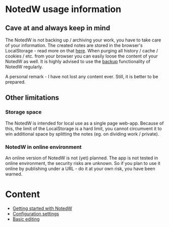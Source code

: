 # NotedW usage information 

## Cave at and always keep in mind
The NotedW is not backing up / archiving your work, you have to take care of your information. The created notes are stored in the browser's LocalStorage - read more on that [here](https://developer.mozilla.org/en-US/docs/Web/API/Window/localStorage). When purging all history / cache / cookies / etc. from your browser you can easily loose the content of your NotedW as well. It is highly advised to use the [backup](backup.md) functionality of NotedW regularly. 

A personal remark - I have not lost any content ever. Still, it is better to be prepared. 

## Other limitations
### Storage space 
The NotedW is intended for local use as a single page web-app. Because of this, the limit of the LocalStorage is a hard limit, you cannot circumvent it to win additional space by splitting the notes (eg. on dividing work / private). 

### NotedW in online environment 
An online version of NotedW is not (yet) planned. The app is not tested in online environment, the security risks are unknown. So if you plan to use it online by publishing under a URL - do it at your own risk, you have been warned. 

# Content

- [Getting started with NotedW](firstuse.md)
- [Configuration settings](config.md)
- [Basic editing](edit.md)



